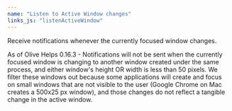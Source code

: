 ```yaml
---
name: "Listen to Active Window changes"
links_js: "listenActiveWindow"
---
```

Receive notifications whenever the currently focused window changes.

As of Olive Helps 0.16.3 - Notifications will not be sent when the currently focused window is changing to another window created under the same process, and either window's height OR width is less than 50 pixels. We filter these windows out because some applications will create and focus on small windows that are not visible to the user (Google Chrome on Mac creates a 500x25 px window), and those changes do not reflect a tangible change in the active window. 
